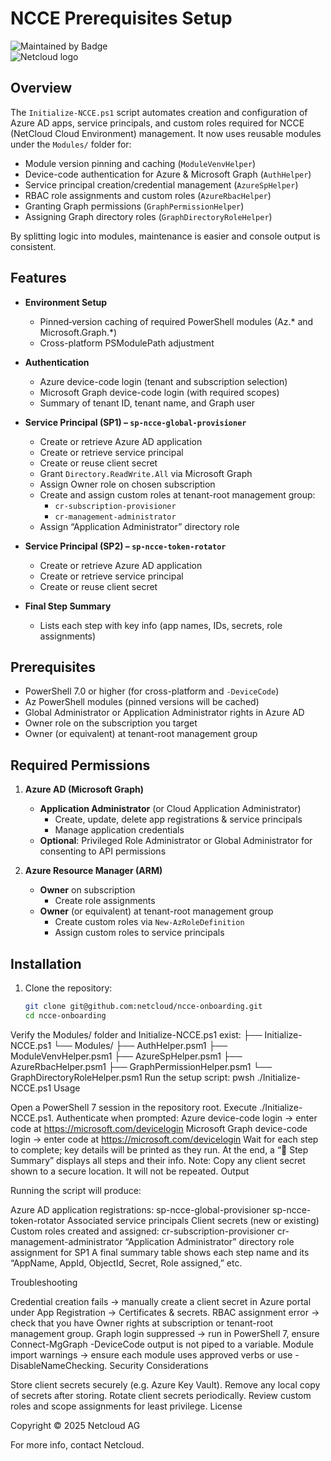 # NCCE Prerequisites Setup

![Maintained by Badge](https://img.shields.io/badge/maintained_by-Netcloud-454B95)  
![Netcloud logo](https://www.netcloud.ch/wp-content/uploads/2019/11/Netcloud-Logo.png)

## Overview

The `Initialize-NCCE.ps1` script automates creation and configuration of Azure AD apps, service principals, and custom roles required for NCCE (NetCloud Cloud Environment) management. It now uses reusable modules under the `Modules/` folder for:

- Module version pinning and caching (`ModuleVenvHelper`)
- Device-code authentication for Azure & Microsoft Graph (`AuthHelper`)
- Service principal creation/credential management (`AzureSpHelper`)
- RBAC role assignments and custom roles (`AzureRbacHelper`)
- Granting Graph permissions (`GraphPermissionHelper`)
- Assigning Graph directory roles (`GraphDirectoryRoleHelper`)

By splitting logic into modules, maintenance is easier and console output is consistent.

## Features

- **Environment Setup**  
  - Pinned‐version caching of required PowerShell modules (Az.* and Microsoft.Graph.*)  
  - Cross-platform PSModulePath adjustment  

- **Authentication**  
  - Azure device-code login (tenant and subscription selection)  
  - Microsoft Graph device-code login (with required scopes)  
  - Summary of tenant ID, tenant name, and Graph user  

- **Service Principal (SP1) – `sp-ncce-global-provisioner`**  
  - Create or retrieve Azure AD application  
  - Create or retrieve service principal  
  - Create or reuse client secret  
  - Grant `Directory.ReadWrite.All` via Microsoft Graph  
  - Assign Owner role on chosen subscription  
  - Create and assign custom roles at tenant-root management group:  
    - `cr-subscription-provisioner`  
    - `cr-management-administrator`  
  - Assign “Application Administrator” directory role  

- **Service Principal (SP2) – `sp-ncce-token-rotator`**  
  - Create or retrieve Azure AD application  
  - Create or retrieve service principal  
  - Create or reuse client secret  

- **Final Step Summary**  
  - Lists each step with key info (app names, IDs, secrets, role assignments)  

## Prerequisites

- PowerShell 7.0 or higher (for cross-platform and `-DeviceCode`)  
- Az PowerShell modules (pinned versions will be cached)  
- Global Administrator or Application Administrator rights in Azure AD  
- Owner role on the subscription you target  
- Owner (or equivalent) at tenant-root management group  

## Required Permissions

1. **Azure AD (Microsoft Graph)**  
   - **Application Administrator** (or Cloud Application Administrator)  
     - Create, update, delete app registrations & service principals  
     - Manage application credentials  
   - **Optional**: Privileged Role Administrator or Global Administrator for consenting to API permissions  

2. **Azure Resource Manager (ARM)**  
   - **Owner** on subscription  
     - Create role assignments  
   - **Owner** (or equivalent) at tenant-root management group  
     - Create custom roles via `New-AzRoleDefinition`  
     - Assign custom roles to service principals  

## Installation

1. Clone the repository:
   ```bash
   git clone git@github.com:netcloud/ncce-onboarding.git
   cd ncce-onboarding
   
Verify the Modules/ folder and Initialize-NCCE.ps1 exist:
├── Initialize-NCCE.ps1
└── Modules/
    ├── AuthHelper.psm1
    ├── ModuleVenvHelper.psm1
    ├── AzureSpHelper.psm1
    ├── AzureRbacHelper.psm1
    ├── GraphPermissionHelper.psm1
    └── GraphDirectoryRoleHelper.psm1
Run the setup script:
pwsh ./Initialize-NCCE.ps1
Usage

Open a PowerShell 7 session in the repository root.
Execute ./Initialize-NCCE.ps1.
Authenticate when prompted:
Azure device-code login → enter code at https://microsoft.com/devicelogin
Microsoft Graph device-code login → enter code at https://microsoft.com/devicelogin
Wait for each step to complete; key details will be printed as they run.
At the end, a “📑 Step Summary” displays all steps and their info.
Note: Copy any client secret shown to a secure location. It will not be repeated.
Output

Running the script will produce:

Azure AD application registrations:
sp-ncce-global-provisioner
sp-ncce-token-rotator
Associated service principals
Client secrets (new or existing)
Custom roles created and assigned:
cr-subscription-provisioner
cr-management-administrator
“Application Administrator” directory role assignment for SP1
A final summary table shows each step name and its “AppName, AppId, ObjectId, Secret, Role assigned,” etc.

Troubleshooting

Credential creation fails → manually create a client secret in Azure portal under App Registration → Certificates & secrets.
RBAC assignment error → check that you have Owner rights at subscription or tenant-root management group.
Graph login suppressed → run in PowerShell 7, ensure Connect-MgGraph -DeviceCode output is not piped to a variable.
Module import warnings → ensure each module uses approved verbs or use -DisableNameChecking.
Security Considerations

Store client secrets securely (e.g. Azure Key Vault).
Remove any local copy of secrets after storing.
Rotate client secrets periodically.
Review custom roles and scope assignments for least privilege.
License

Copyright © 2025 Netcloud AG

For more info, contact Netcloud.